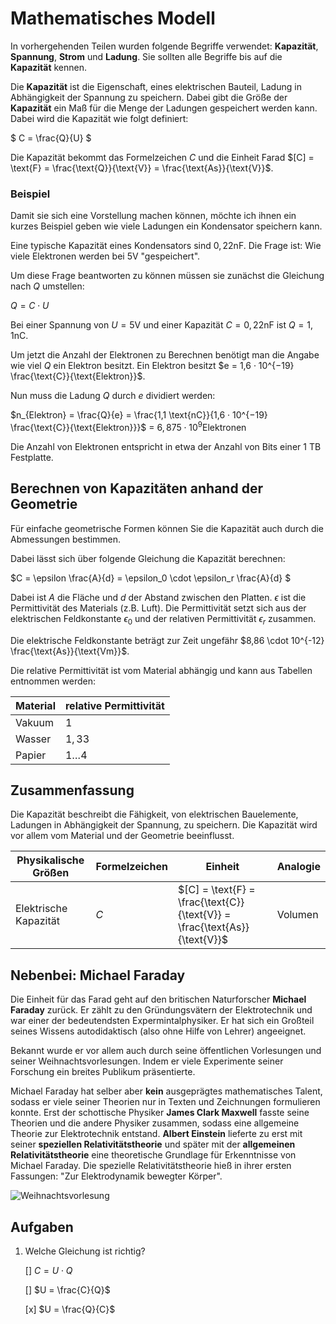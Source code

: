 # Mathematisches Modell

In vorhergehenden Teilen wurden folgende Begriffe verwendet: **Kapazität**, **Spannung**, **Strom** und **Ladung**. Sie sollten alle Begriffe bis auf die **Kapazität** kennen. 

Die **Kapazität** ist die Eigenschaft, eines elektrischen Bauteil, Ladung in Abhängigkeit der Spannung zu speichern. Dabei gibt die Größe der **Kapazität** ein Maß für die Menge der Ladungen gespeichert werden kann. Dabei wird die Kapazität wie folgt definiert:

$ C = \frac{Q}{U} $

Die Kapazität bekommt das Formelzeichen $C$ und die Einheit Farad $[C] = \text{F} =  \frac{\text{Q}}{\text{V}} =  \frac{\text{As}}{\text{V}}$.  

### Beispiel

Damit sie sich eine Vorstellung machen können, möchte ich ihnen ein kurzes Beispiel geben wie viele Ladungen ein Kondensator speichern kann.

Eine typische Kapazität eines Kondensators sind $0,22 \text{nF}$. Die Frage ist: Wie viele Elektronen werden bei $5 \text{V}$ "gespeichert".

Um diese Frage beantworten zu können müssen sie zunächst die Gleichung nach $Q$ umstellen:

$Q = C \cdot U$

Bei einer Spannung von $U=5\text{V}$ und einer Kapazität $C=0,22 \text{nF}$ ist $Q= 1,1 \text{nC}$.

Um jetzt die Anzahl der Elektronen zu Berechnen benötigt man die Angabe wie viel $Q$ ein Elektron besitzt. Ein Elektron besitzt $e = 1,6 · 10^{−19} \frac{\text{C}}{\text{Elektron}}$.

Nun muss die Ladung $Q$ durch $e$ dividiert werden:

$n_{Elektron} = \frac{Q}{e} = \frac{1,1 \text{nC}}{1,6 · 10^{−19} \frac{\text{C}}{\text{Elektron}}}$ = $6,875 \cdot 10^{9} \text{Elektronen}$ 

Die Anzahl von Elektronen entspricht in etwa der Anzahl von Bits einer 1 TB Festplatte.

## Berechnen von Kapazitäten anhand der Geometrie

Für einfache geometrische Formen können Sie die Kapazität auch durch die Abmessungen bestimmen.

Dabei lässt sich über folgende Gleichung die Kapazität berechnen:

$C = \epsilon \frac{A}{d} = \epsilon_0 \cdot \epsilon_r \frac{A}{d} $

Dabei ist $A$ die Fläche und $d$ der Abstand zwischen den Platten. $\epsilon$ ist die Permittivität des Materials (z.B. Luft). Die Permittivität setzt sich aus der elektrischen Feldkonstante $\epsilon_0$ und der relativen Permittivität $\epsilon_r$  zusammen. 

Die elektrische Feldkonstante beträgt zur Zeit ungefähr $8,86 \cdot 10^{-12} \frac{\text{As}}{\text{Vm}}$.

Die relative Permittivität ist vom Material abhängig und kann aus Tabellen entnommen werden:

| Material | relative Permittivität |
| -------- | ---------------------- |
| Vakuum   | $1$                    |
| Wasser   | $1,33$                 |
| Papier   | $1 \dots 4$            |

## Zusammenfassung

Die Kapazität beschreibt die Fähigkeit, von elektrischen Bauelemente, Ladungen in Abhängigkeit der Spannung, zu speichern. Die Kapazität wird vor allem vom Material und der Geometrie beeinflusst.

| Physikalische Größen  | Formelzeichen | Einheit                                                      | Analogie |
| --------------------- | ------------- | ------------------------------------------------------------ | -------- |
| Elektrische Kapazität | $C$           | $[C] = \text{F} = \frac{\text{C}}{\text{V}} = \frac{\text{As}}{\text{V}}$ | Volumen  |

## Nebenbei: Michael Faraday

Die Einheit für das Farad geht auf den britischen Naturforscher **Michael Faraday** zurück. Er zählt zu den Gründungsvätern der Elektrotechnik und war einer der bedeutendsten Expermintalphysiker. Er hat sich ein Großteil seines Wissens autodidaktisch (also ohne Hilfe von Lehrer) angeeignet. 

Bekannt wurde er vor allem auch durch seine öffentlichen Vorlesungen und seiner Weihnachtsvorlesungen. Indem er viele Experimente seiner Forschung ein breites Publikum präsentierte.

Michael Faraday hat selber aber **kein** ausgeprägtes mathematisches Talent, sodass er viele seiner Theorien nur in Texten und Zeichnungen formulieren konnte. Erst der schottische Physiker **James Clark Maxwell** fasste seine Theorien und die andere Physiker zusammen, sodass eine allgemeine Theorie zur Elektrotechnik  entstand. **Albert Einstein** lieferte zu erst mit seiner **speziellen Relativitätstheorie** und später mit der **allgemeinen Relativitätstheorie** eine theoretische Grundlage für Erkenntnisse von Michael Faraday. Die spezielle Relativitätstheorie hieß in ihrer ersten Fassungen: "Zur Elektrodynamik bewegter Körper".

![Weihnachtsvorlesung](https://upload.wikimedia.org/wikipedia/commons/b/b3/Faraday_Michael_Christmas_lecture.jpg)

## Aufgaben

1. Welche Gleichung ist richtig?

   [] $C = U \cdot Q$

   [] $U = \frac{C}{Q}$ 

   [x] $U = \frac{Q}{C}$ 